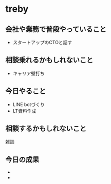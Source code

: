 # treby

## 会社や業務で普段やっていること

- スタートアップのCTOと話す

## 相談乗れるかもしれないこと

- キャリア壁打ち

## 今日やること

- LINE botづくり
- LT資料作成

## 相談するかもしれないこと

雑談

## 今日の成果

- 
- 
